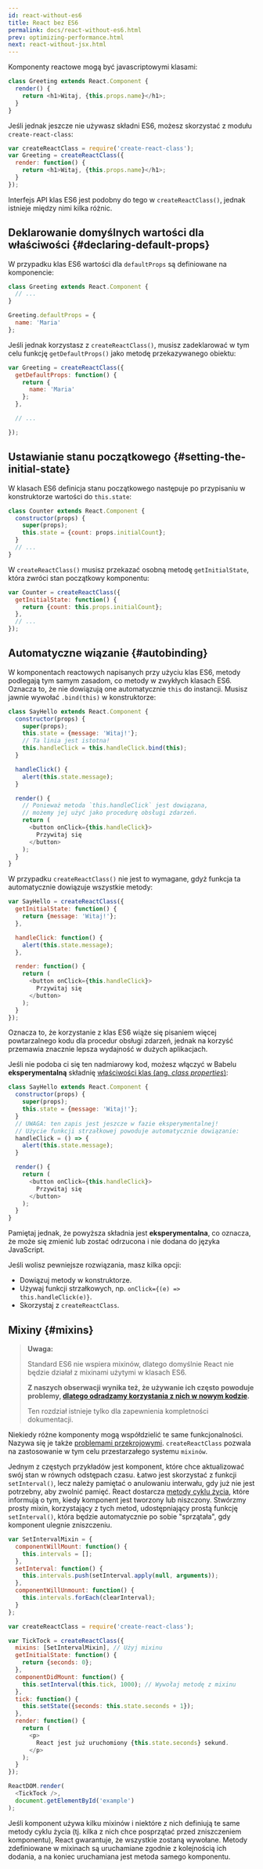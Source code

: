 ```yaml
---
id: react-without-es6
title: React bez ES6
permalink: docs/react-without-es6.html
prev: optimizing-performance.html
next: react-without-jsx.html
---
```


Komponenty reactowe mogą być javascriptowymi klasami:

```javascript
class Greeting extends React.Component {
  render() {
    return <h1>Witaj, {this.props.name}</h1>;
  }
}
```

Jeśli jednak jeszcze nie używasz składni ES6, możesz skorzystać z modułu `create-react-class`:


```javascript
var createReactClass = require('create-react-class');
var Greeting = createReactClass({
  render: function() {
    return <h1>Witaj, {this.props.name}</h1>;
  }
});
```

Interfejs API klas ES6 jest podobny do tego w `createReactClass()`, jednak istnieje między nimi kilka różnic.

## Deklarowanie domyślnych wartości dla właściwości {#declaring-default-props}

W przypadku klas ES6 wartości dla `defaultProps` są definiowane na komponencie:

```javascript
class Greeting extends React.Component {
  // ...
}

Greeting.defaultProps = {
  name: 'Maria'
};
```

Jeśli jednak korzystasz z `createReactClass()`, musisz zadeklarować w tym celu funkcję `getDefaultProps()` jako metodę przekazywanego obiektu:

```javascript
var Greeting = createReactClass({
  getDefaultProps: function() {
    return {
      name: 'Maria'
    };
  },

  // ...

});
```

## Ustawianie stanu początkowego {#setting-the-initial-state}

W klasach ES6 definicja stanu początkowego następuje po przypisaniu w konstruktorze wartości do `this.state`:

```javascript
class Counter extends React.Component {
  constructor(props) {
    super(props);
    this.state = {count: props.initialCount};
  }
  // ...
}
```

W `createReactClass()` musisz przekazać osobną metodę `getInitialState`, która zwróci stan początkowy komponentu:

```javascript
var Counter = createReactClass({
  getInitialState: function() {
    return {count: this.props.initialCount};
  },
  // ...
});
```

## Automatyczne wiązanie {#autobinding}

W komponentach reactowych napisanych przy użyciu klas ES6, metody podlegają tym samym zasadom, co metody w zwykłych klasach ES6. Oznacza to, że nie dowiązują one automatycznie `this` do instancji. Musisz jawnie wywołać `.bind(this)` w konstruktorze:

```javascript
class SayHello extends React.Component {
  constructor(props) {
    super(props);
    this.state = {message: 'Witaj!'};
    // Ta linia jest istotna!
    this.handleClick = this.handleClick.bind(this);
  }

  handleClick() {
    alert(this.state.message);
  }

  render() {
    // Ponieważ metoda `this.handleClick` jest dowiązana,
    // możemy jej użyć jako procedurę obsługi zdarzeń.
    return (
      <button onClick={this.handleClick}>
        Przywitaj się
      </button>
    );
  }
}
```

W przypadku `createReactClass()` nie jest to wymagane, gdyż funkcja ta automatycznie dowiązuje wszystkie metody:

```javascript
var SayHello = createReactClass({
  getInitialState: function() {
    return {message: 'Witaj!'};
  },

  handleClick: function() {
    alert(this.state.message);
  },

  render: function() {
    return (
      <button onClick={this.handleClick}>
        Przywitaj się
      </button>
    );
  }
});
```

Oznacza to, że korzystanie z klas ES6 wiąże się pisaniem więcej powtarzalnego kodu dla procedur obsługi zdarzeń, jednak na korzyść przemawia znacznie lepsza wydajność w dużych aplikacjach.

Jeśli nie podoba ci się ten nadmiarowy kod, możesz włączyć w Babelu **eksperymentalną** składnię [właściwości klas (ang. *class properties*)](https://babeljs.io/docs/plugins/transform-class-properties/):


```javascript
class SayHello extends React.Component {
  constructor(props) {
    super(props);
    this.state = {message: 'Witaj!'};
  }
  // UWAGA: ten zapis jest jeszcze w fazie eksperymentalnej!
  // Użycie funkcji strzałkowej powoduje automatycznie dowiązanie:
  handleClick = () => {
    alert(this.state.message);
  }

  render() {
    return (
      <button onClick={this.handleClick}>
        Przywitaj się
      </button>
    );
  }
}
```

Pamiętaj jednak, że powyższa składnia jest **eksperymentalna**, co oznacza, że może się zmienić lub zostać odrzucona i nie dodana do języka JavaScript.

Jeśli wolisz pewniejsze rozwiązania, masz kilka opcji:

* Dowiązuj metody w konstruktorze.
* Używaj funkcji strzałkowych, np. `onClick={(e) => this.handleClick(e)}`.
* Skorzystaj z `createReactClass`.

## Mixiny {#mixins}

>**Uwaga:**
>
>Standard ES6 nie wspiera mixinów, dlatego domyślnie React nie będzie działał z mixinami użytymi w klasach ES6.
>
>**Z naszych obserwacji wynika też, że używanie ich często powoduje problemy, [dlatego odradzamy korzystania z nich w nowym kodzie](/blog/2016/07/13/mixins-considered-harmful.html).**
>
>Ten rozdział istnieje tylko dla zapewnienia kompletności dokumentacji.

Niekiedy różne komponenty mogą współdzielić te same funkcjonalności. Nazywa się je także [problemami przekrojowymi](https://en.wikipedia.org/wiki/Cross-cutting_concern). `createReactClass` pozwala na zastosowanie w tym celu przestarzałego systemu `mixinów`.

Jednym z częstych przykładów jest komponent, które chce aktualizować swój stan w równych odstępach czasu. Łatwo jest skorzystać z funkcji `setInterval()`, lecz należy pamiętać o anulowaniu interwału, gdy już nie jest potrzebny, aby zwolnić pamięć. React dostarcza [metody cyklu życia](/docs/react-component.html#the-component-lifecycle), które informują o tym, kiedy komponent jest tworzony lub niszczony. Stwórzmy prosty mixin, korzystający z tych metod, udostępniający prostą funkcję `setInterval()`, która będzie automatycznie po sobie "sprzątała", gdy komponent ulegnie zniszczeniu.

```javascript
var SetIntervalMixin = {
  componentWillMount: function() {
    this.intervals = [];
  },
  setInterval: function() {
    this.intervals.push(setInterval.apply(null, arguments));
  },
  componentWillUnmount: function() {
    this.intervals.forEach(clearInterval);
  }
};

var createReactClass = require('create-react-class');

var TickTock = createReactClass({
  mixins: [SetIntervalMixin], // Użyj mixinu
  getInitialState: function() {
    return {seconds: 0};
  },
  componentDidMount: function() {
    this.setInterval(this.tick, 1000); // Wywołaj metodę z mixinu
  },
  tick: function() {
    this.setState({seconds: this.state.seconds + 1});
  },
  render: function() {
    return (
      <p>
        React jest już uruchomiony {this.state.seconds} sekund.
      </p>
    );
  }
});

ReactDOM.render(
  <TickTock />,
  document.getElementById('example')
);
```

Jeśli komponent używa kilku mixinów i niektóre z nich definiują te same metody cyklu życia (tj. kilka z nich chce posprzątać przed zniszczeniem komponentu), React gwarantuje, że wszystkie zostaną wywołane. Metody zdefiniowane w mixinach są uruchamiane zgodnie z kolejnością ich dodania, a na koniec uruchamiana jest metoda samego komponentu.
